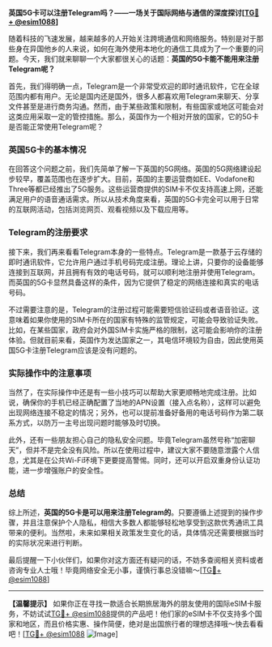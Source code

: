 **英国5G卡可以注册Telegram吗？——一场关于国际网络与通信的深度探讨[[TG💪+ @esim1088](https://t.me/s/esim1088)]**

随着科技的飞速发展，越来越多的人开始关注跨境通信和网络服务。特别是对于那些身在异国他乡的人来说，如何在海外使用本地化的通信工具成为了一个重要的问题。今天，我们就来聊聊一个大家都很关心的话题：**英国的5G卡能不能用来注册Telegram呢？**

首先，我们得明确一点，Telegram是一个非常受欢迎的即时通讯软件，它在全球范围内都有用户。无论是国内还是国外，很多人都喜欢用Telegram来聊天、分享文件甚至是进行商务沟通。然而，由于某些政策和限制，有些国家或地区可能会对这类应用采取一定的管控措施。那么，英国作为一个相对开放的国家，它的5G卡是否能正常使用Telegram呢？

### 英国5G卡的基本情况

在回答这个问题之前，我们先简单了解一下英国的5G网络。英国的5G网络建设起步较早，覆盖范围也在逐步扩大。目前，英国的主要运营商如EE、Vodafone和Three等都已经推出了5G服务。这些运营商提供的SIM卡不仅支持高速上网，还能满足用户的语音通话需求。所以从技术角度来看，英国的5G卡完全可以用于日常的互联网活动，包括浏览网页、观看视频以及下载应用等。

### Telegram的注册要求

接下来，我们再来看看Telegram本身的一些特点。Telegram是一款基于云存储的即时通讯软件，它允许用户通过手机号码完成注册。理论上讲，只要你的设备能够连接到互联网，并且拥有有效的电话号码，就可以顺利地注册并使用Telegram。而英国的5G卡显然具备这样的条件，因为它提供了稳定的网络连接和真实的电话号码。

不过需要注意的是，Telegram的注册过程可能需要短信验证码或者语音验证。这意味着如果你使用的SIM卡所在的国家有特殊的监管规定，可能会导致验证失败。比如，在某些国家，政府会对外国SIM卡实施严格的限制，这可能会影响你的注册体验。但就目前来看，英国作为发达国家之一，其电信环境较为自由，因此使用英国5G卡注册Telegram应该是没有问题的。

### 实际操作中的注意事项

当然了，在实际操作中还是有一些小技巧可以帮助大家更顺畅地完成注册。比如说，确保你的手机已经正确配置了当地的APN设置（接入点名称），这样可以避免出现网络连接不稳定的情况；另外，也可以提前准备好备用的电话号码作为第二联系方式，以防万一主号出现问题时能够及时切换。

此外，还有一些朋友担心自己的隐私安全问题。毕竟Telegram虽然号称“加密聊天”，但并不是完全没有风险。所以在使用过程中，建议大家不要随意泄露个人信息，尤其是在公共Wi-Fi环境下更要提高警惕。同时，还可以开启双重身份认证功能，进一步增强账户的安全性。

### 总结

综上所述，**英国的5G卡是可以用来注册Telegram的**。只要遵循上述提到的操作步骤，并且注意保护个人隐私，相信大多数人都能够轻松地享受到这款优秀通讯工具带来的便利。当然啦，未来如果相关政策发生变化的话，具体情况还需要根据当时的实际状况来进行判断。

最后提醒一下小伙伴们，如果你对这方面还有疑问的话，不妨多查阅相关资料或者咨询专业人士哦！毕竟网络安全无小事，谨慎行事总没错嘛～[[TG💪+ @esim1088](https://t.me/s/esim1088)]

---

**【温馨提示】** 如果你正在寻找一款适合长期旅居海外的朋友使用的国际eSIM卡服务，不妨试试[TG💪+ @esim1088](https://t.me/s/esim1088)提供的产品吧！他们家的eSIM卡不仅支持多个国家和地区，而且价格实惠、操作简便，绝对是出国旅行者的理想选择哦～快去看看吧！[[TG💪+ @esim1088](https://t.me/s/esim1088) ![Image](https://i.postimg.cc/4NQfJmqS/Snipaste-2025-05-13-00-14-12.png)]